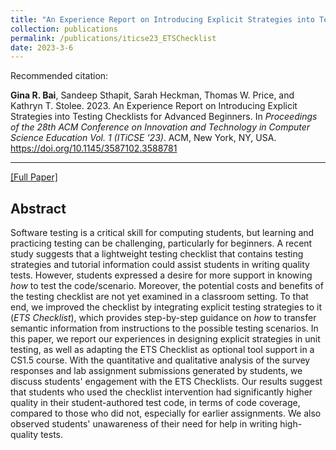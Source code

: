 ```yaml
---
title: "An Experience Report on Introducing Explicit Strategies into Testing Checklists for Advanced Beginners"
collection: publications
permalink: /publications/iticse23_ETSChecklist
date: 2023-3-6
---
```

Recommended citation: 

**Gina R. Bai**, Sandeep Sthapit, Sarah Heckman, Thomas W. Price, and Kathryn T. Stolee. 2023. An Experience Report on Introducing Explicit Strategies into Testing Checklists for Advanced Beginners. In <i>Proceedings of the 28th ACM Conference on Innovation and Technology in Computer Science Education Vol. 1 (ITiCSE '23)</i>. ACM, New York, NY, USA. https://doi.org/10.1145/3587102.3588781

---
[[Full Paper]](http://ginabai.github.io/files/PaperPreprints/iticse23_ETSChecklist.pdf)

## Abstract
Software testing is a critical skill for computing students, but learning and practicing testing can be challenging, particularly for beginners. A recent study suggests that a lightweight testing checklist that contains testing strategies and tutorial information could assist students in writing quality tests. However, students expressed a desire for more support in knowing *how* to test the code/scenario. Moreover, the potential costs and benefits of the testing checklist are not yet examined in a classroom setting. To that end, we improved the checklist by integrating explicit testing strategies to it (*ETS Checklist*), which provides step-by-step guidance on *how* to transfer semantic information from instructions to the possible testing scenarios. In this paper, we report our experiences in designing explicit strategies in unit testing, as well as adapting the ETS Checklist as optional tool support in a CS1.5 course. With the quantitative and qualitative analysis of the survey responses and lab assignment submissions generated by students, we discuss students' engagement with the ETS Checklists. Our results suggest that students who used the checklist intervention had significantly higher quality in their student-authored test code, in terms of code coverage, compared to those who did not, especially for earlier assignments. We also observed students' unawareness of their need for help in writing high-quality tests.